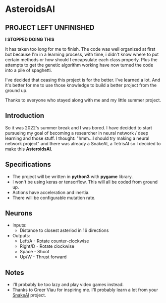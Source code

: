 # AsteroidsAI

## PROJECT LEFT UNFINISHED
**I STOPPED DOING THIS**

It has taken too long for me to finish. The code was well organized at first but because I'm in a learning process, with time, i didn't know where to put certain methods or how should I encapsulate each class properly. Plus the attempts to get the genetic algorithm working have now turned the code into a pile of spaghetti.

I've decided that ceasing this project is for the better. I've learned a lot. And it's better for me to use those knowledge to build a better project from the ground up.

Thanks to everyone who stayed along with me and my little summer project.

## Introduction

So it was 2022's summer break and I was bored. I have decided to start pursueing my goal of becoming a researcher in neural network / deep learning and those stuff. I thought: "hmm...I should try making a neural network project" and there was already a SnakeAI, a TetrisAI so I decided to make this **AsteroidsAI.** 

## Specifications
* The project will be written in **python3** with **pygame** library. 
* I won't be using keras or tensorflow. This will all be coded from ground up.
* Actions have acceleration and inertia.
* There will be configurable mutation rate.

## Neurons
* Inputs:
    * Distance to closest asteriod in 16 directions
* Outputs:
    * Left/A - Rotate counter-clockwise
    * Right/D - Rotate clockwise
    * Space - Shoot
    * Up/W - Thrust forward


## Notes
* I'll probably be too lazy and play video games instead.
* Thanks to Greer Viau for inspiring me. I'll probably learn a lot from your [SnakeAI](https://github.com/greerviau/SnakeAI) project.
